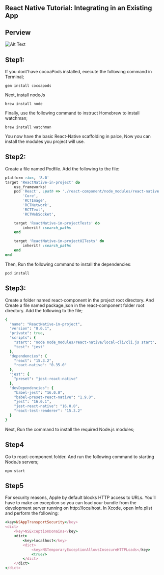 ## React Native Tutorial: Integrating in an Existing App

## Perview
![Alt Text](http://source.luoerming.com/images/ReactNativeInProject_Demo.gif)


## Step1:
If you dont'have cocoaPods installed, execute the following command in Terminal;

`gem install cocoapods`

Next, install nodeJs

`brew install node`

Finally, use the following command to instruct Homebrew to install watchman;

`brew install watchman`

You now have the basic React-Native scaffolding in palce, Now you can install the modules you project will use.

## Step2:
Create a file named Podfile. Add the following to the file:

```ruby
platform :ios, '8.0'
target 'ReactNative-in-project' do
    use_frameworks!
    pod 'React', :path => './react-component/node_modules/react-native', :subspecs => [
        'Core',
        'RCTImage',
        'RCTNetwork',
        'RCTText',
        'RCTWebSocket',

    target 'ReactNative-in-projectTests' do
        inherit! :search_paths
    end

    target 'ReactNative-in-projectUITests' do
        inherit! :search_paths
    end
end
```
Then, Run the following command to install the dependencies:

`pod install`

## Step3:
Create a folder named react-component in the project root directory. And Create a file named package.json in the react-component folder root directory. Add the following to the file;

```ruby
{
  "name": "ReactNative-in-project",
  "version": "0.0.1",
  "private": true,
  "scripts": {
    "start": "node node_modules/react-native/local-cli/cli.js start",
    "test": "jest"
  },
  "dependencies": {
    "react": "15.3.2",
    "react-native": "0.35.0"
  },
  "jest": {
    "preset": "jest-react-native"
  },
  "devDependencies": {
    "babel-jest": "16.0.0",
    "babel-preset-react-native": "1.9.0",
    "jest": "16.0.1",
    "jest-react-native": "16.0.0",
    "react-test-renderer": "15.3.2"
  }
}
```

Next, Run the command to install the required Node.js modules;

## Step4
Go to react-component folder. And run the following command to starting NodeJs servers;

`npm start`

## Step5

For security reasons, Apple by default blocks HTTP access to URLs. You’ll have to make an exception so you can load your bundle from the development server running on http://localhost.
In Xcode, open Info.plist and perform the following:

```ruby
<key>NSAppTransportSecurity</key>
<dict>
    <key>NSExceptionDomains</key>
    <dict>
        <key>localhost</key>
        <dict>
            <key>NSTemporaryExceptionAllowsInsecureHTTPLoads</key>
            <true/>
        </dict>
    </dict>
</dict>
```
